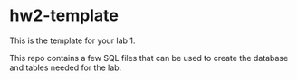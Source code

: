 # hw2-template

This is the template for your lab 1.

This repo contains a few SQL files that can be used to create the database and tables needed for the lab.
